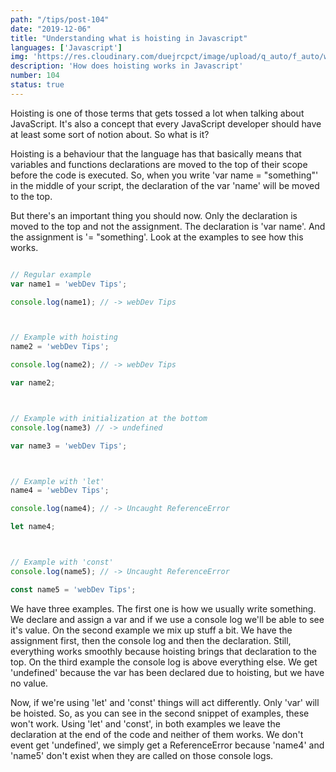 ```yaml
---
path: "/tips/post-104"
date: "2019-12-06"
title: "Understanding what is hoisting in Javascript"
languages: ['Javascript']
img: 'https://res.cloudinary.com/duejrcpct/image/upload/q_auto/f_auto/w_1000/v1587328348/tips/104-1_dwjjgm.png'
description: 'How does hoisting works in Javascript'
number: 104
status: true
---
```


Hoisting is one of those terms that gets tossed a lot when talking about JavaScript. It's also a concept that every JavaScript developer should have at least some sort of notion about. So what is it?

Hoisting is a behaviour that the language has that basically means that variables and functions declarations are moved to the top of their scope before the code is executed.
So, when you write 'var name = "something"' in the middle of your script, the declaration of the var 'name' will be moved to the top.

But there's an important thing you should now. Only the declaration is moved to the top and not the assignment. The declaration is 'var name'. And the assignment is '= "something'. Look at the examples to see how this works.

 ```javascript
 
// Regular example
var name1 = 'webDev Tips';

console.log(name1); // -> webDev Tips



// Example with hoisting
name2 = 'webDev Tips';

console.log(name2); // -> webDev Tips

var name2;



// Example with initialization at the bottom
console.log(name3) // -> undefined

var name3 = 'webDev Tips';



// Example with 'let'
name4 = 'webDev Tips';

console.log(name4); // -> Uncaught ReferenceError

let name4;



// Example with 'const'
console.log(name5); // -> Uncaught ReferenceError

const name5 = 'webDev Tips';

 ```
We have three examples. The first one is how we usually write something. We declare and assign a var and if we use a console log we'll be able to see it's value. On the second example we mix up stuff a bit. We have the assignment first, then the console log and then the declaration. Still, everything works smoothly because hoisting brings that declaration to the top. On the third example the console log is above everything else. We get 'undefined' because the var has been declared due to hoisting, but we have no value.

Now, if we're using 'let' and 'const' things will act differently. Only 'var' will be hoisted. So, as you can see in the second snippet of examples, these won't work. Using 'let' and 'const', in both examples we leave the declaration at the end of the code and neither of them works. We don't event get 'undefined', we simply get a ReferenceError because 'name4' and 'name5' don't exist when they are called on those console logs.